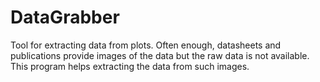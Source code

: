 # DataGrabber
Tool for extracting data from plots. Often enough, datasheets and publications provide images of the data but the raw data is not available.
This program helps extracting the data from such images.
